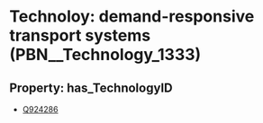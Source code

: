 # Technoloy: __demand-responsive transport systems__ (PBN__Technology_1333)

## Property: has_TechnologyID

* [Q924286](Q924286)

